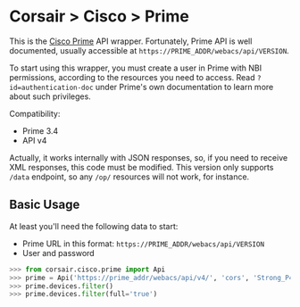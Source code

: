 # Corsair > Cisco > Prime
This is the [Cisco Prime](https://www.cisco.com/c/en/us/products/cloud-systems-management/prime-infrastructure/index.html) API wrapper.  Fortunately, Prime API is well documented, usually accessible at `https://PRIME_ADDR/webacs/api/VERSION`.

To start using this wrapper, you must create a user in Prime with NBI permissions, according to the resources you need to access.  Read `?id=authentication-doc` under Prime's own documentation to learn more about such privileges.

Compatibility:

* Prime 3.4
* API v4

Actually, it works internally with JSON responses, so, if you need to receive XML responses, this code must be modified.  This version only supports `/data` endpoint, so any `/op/` resources will not work, for instance.


## Basic Usage
At least you'll need the following data to start:

* Prime URL in this format: `https://PRIME_ADDR/webacs/api/VERSION`
* User and password

```python
>>> from corsair.cisco.prime import Api
>>> prime = Api('https://prime_addr/webacs/api/v4/', 'cors', 'Strong_P4$$w0rd!')
>>> prime.devices.filter()
>>> prime.devices.filter(full='true')
```
